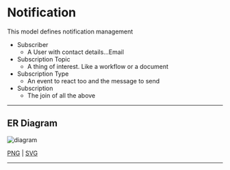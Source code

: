 # Notification

This model defines notification management

- Subscriber
    - A User with contact details...Email
- Subscription Topic
    - A thing of interest. Like a workflow or a document
- Subscription Type
    - An event to react too and the message to send
- Subscription
    - The join of all the above   


--- 

## ER Diagram

![diagram](notification.svg)

[PNG](notification.png) | [SVG](notification.svg)

---